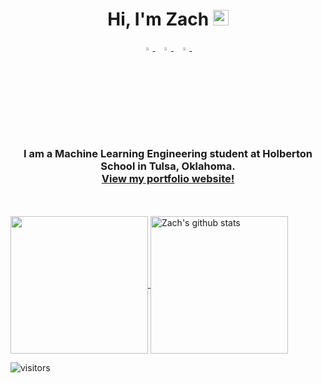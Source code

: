 <h1 align="center">Hi, I'm Zach <img src="https://media.giphy.com/media/hvRJCLFzcasrR4ia7z/giphy.gif" width="25px"></h1>

<p align="center">
  <a href="https://www.linkedin.com/in/wilstermanz/">
   <img src="https://img.icons8.com/color/48/000000/linkedin.png" width="3.5%"/>
    </a><span>&nbsp;</span>
  <a href="mailto:wilstermanz@gmail.com">
    <img src="https://img.icons8.com/fluent/48/000000/gmail.png" width="3.5%"/>
  </a><span>&nbsp;</span>
  <a href="https://github.com/wilstermanz">
    <img src="https://img.icons8.com/fluent/48/000000/github.png" width="3.5%"/>
  </a><span>&nbsp;</span>
</p>
<h3 align="center">
  I am a Machine Learning Engineering student at Holberton School in Tulsa, Oklahoma.
  <br>
  <a href="https://hirezach.dev">View my portfolio website!</a>
</h3>

<br>

<br>

  <a href="https://github.com/wilstermanz">
    <img align="center" src="https://github-readme-stats.vercel.app/api/top-langs/?username=wilstermanz&hide=ASP.NET,jupyter%20notebook&theme=dark&hide_langs_below=1" height="220px"/>
  </a>
  <a href="https://github.com/wilstermanz">
   <img align="center" src="https://github-readme-stats.vercel.app/api?username=wilstermanz&count_private=true&hide=stars&show_icons=true&theme=dark&line_height=27" alt="Zach's github stats" height="220px" />
  </a>



![visitors](https://visitor-badge.laobi.icu/badge?page_id=wilstermanz.408179647)
